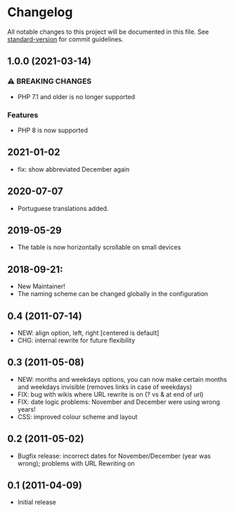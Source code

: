 # Changelog

All notable changes to this project will be documented in this file.
See [standard-version](https://github.com/conventional-changelog/standard-version) for commit guidelines.

## 1.0.0 (2021-03-14)

### ⚠ BREAKING CHANGES

* PHP 7.1 and older is no longer supported

### Features

* PHP 8 is now supported

## 2021-01-02
* fix: show abbreviated December again

## 2020-07-07
* Portuguese translations added.

## 2019-05-29
* The table is now horizontally scrollable on small devices

## 2018-09-21:
* New Maintainer!
* The naming scheme can be changed globally in the configuration

## 0.4 (2011-07-14)
* NEW: align option, left, right [centered is default]
* CHG: internal rewrite for future flexibility

## 0.3 (2011-05-08)
* NEW: months and weekdays options, you can now make certain months and weekdays invisible (removes links in case of weekdays)
* FIX: bug with wikis where URL rewrite is on (? vs & at end of url)
* FIX: date logic problems: November and December were using wrong years!
* CSS: improved colour scheme and layout

## 0.2 (2011-05-02)
* Bugfix release: incorrect dates for November/December (year was wrong); problems with URL Rewriting on

## 0.1 (2011-04-09)
* Initial release
